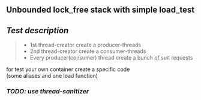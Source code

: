 ## Unbounded lock_free stack with simple load_test

## *Test description*
> - 1st thread-creator create a producer-threads
> - 2nd thread-creator create a consumer-threads
> - Every producer(consumer) thread create a bunch of suit requests

for test your own container create a specific code \
(some aliases and one load function)

### *TODO: use thread-sanitizer*